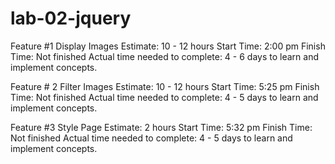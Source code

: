 # lab-02-jquery
Feature #1 Display Images
Estimate: 10 - 12 hours
Start Time: 2:00 pm
Finish Time: Not finished
Actual time needed to complete: 4 - 6 days to learn and implement concepts.

Feature # 2 Filter Images
Estimate: 10 - 12 hours
Start Time: 5:25 pm
Finish Time: Not finished
Actual time needed to complete: 4 - 5 days to learn and implement concepts. 

Feature #3 Style Page
Estimate: 2 hours
Start Time: 5:32 pm
Finish Time: Not finished
Actual time needed to complete: 4 - 5 days to learn and implement concepts. 